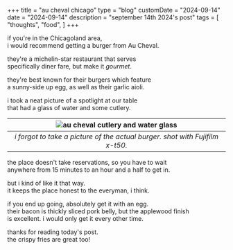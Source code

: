 +++
title = "au cheval chicago"
type = "blog"
customDate = "2024-09-14"
date = "2024-09-14"
description = "september 14th 2024's post"
tags = [
    "thoughts",
    "food",
]
+++

if you're in the Chicagoland area,\
i would recommend getting a burger from Au Cheval.

they're a michelin-star restaurant that serves\
specifically diner fare, but make it *gourmet*.

they're best known for their burgers which feature\
a sunny-side up egg, as well as their garlic aioli.

i took a neat picture of a spotlight at our table\
that had a glass of water and some cutlery.

| ![au cheval cutlery and water glass](https://live.staticflickr.com/65535/53996018343_0e2a5ae513_b.jpg) | 
|:--:| 
| *i forgot to take a picture of the actual burger. shot with Fujifilm x-t50.* |

the place doesn't take reservations, so you have to wait\
anywhere from 15 minutes to an hour and a half to get in.

but i kind of like it that way.\
it keeps the place honest to the everyman, i think.

if you end up going, absolutely get it with an egg.\
their bacon is thickly sliced pork belly, but the applewood finish\
is excellent. i would only get it every other time.

thanks for reading today's post.\
the crispy fries are great too!